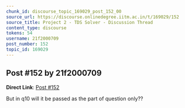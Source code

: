 ```yaml
---
chunk_id: discourse_topic_169029_post_152_00
source_url: https://discourse.onlinedegree.iitm.ac.in/t/169029/152
source_title: Project 2 - TDS Solver - Discussion Thread
content_type: discourse
tokens: 54
username: 21f2000709
post_number: 152
topic_id: 169029
---
```


## Post #152 by 21f2000709

**Direct Link**: [Post #152](https://discourse.onlinedegree.iitm.ac.in/t/169029/152)

But in q10 will it be passed as the part of question only??

